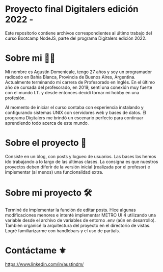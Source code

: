 # Proyecto final Digitalers edición 2022 -

Este repositorio contiene archivos correspondientes al último trabajo del curso Bootcamp NodeJS, parte del programa Digitalers edición 2022.

# Sobre mi 🙋‍♂️

Mi nombre es Agustín Domenicale, tengo 27 años y soy un programador radicado en Bahía Blanca, Provincia de Buenos Aires, Argentina. Actualmente terminando mi carrera de Profesorado en Inglés. En el último año de cursada del profesorado, en 2019, sentí una conexión muy fuerte con el mundo I.T. y desde entonces decidí tornar mi hobby en una profesión.

Al momento de iniciar el curso contaba con experiencia instalando y configurando sistemas UNIX con servidores web y bases de datos. El programa Digitalers me brindó un escenario perfecto para continuar aprendiendo todo acerca de este mundo.

# Sobre el proyecto 💎

Consiste en un blog, con posts y logueo de usuarios. Las bases las hemos ido trabajando a lo largo de las últimas clases. La consigna es que nuestros proyectos deben diferir de la versión inicial (realizada por el profesor) e implementar (al menos) una funcionalidad extra.

# Sobre mi proyecto 🛠

Terminé de implementar la función de editar posts. Hice algunas modificaciones menores e intenté implementar METRO UI 4 utilizando una variable desde el archivo de variables de entorno .env (aún en desarrollo). También organicé la arquitectura del proyecto en el directorio de vistas. Logré familiarizarme con handlebars y el uso de partials.

# Contáctame ⚜

https://www.linkedin.com/in/austindm/